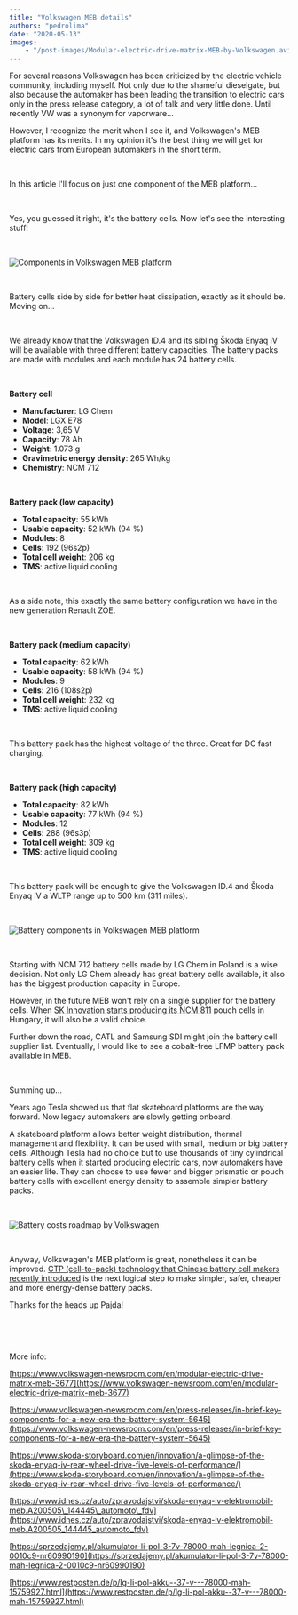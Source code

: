 ```yaml
---
title: "Volkswagen MEB details"
authors: "pedrolima"
date: "2020-05-13"
images: 
    - "/post-images/Modular-electric-drive-matrix-MEB-by-Volkswagen.avif"
---
```


For several reasons Volkswagen has been criticized by the electric vehicle community, including myself. Not only due to the shameful dieselgate, but also because the automaker has been leading the transition to electric cars only in the press release category, a lot of talk and very little done. Until recently VW was a synonym for vaporware...

However, I recognize the merit when I see it, and Volkswagen's MEB platform has its merits. In my opinion it's the best thing we will get for electric cars from European automakers in the short term.

 

In this article I'll focus on just one component of the MEB platform...

 

Yes, you guessed it right, it's the battery cells. Now let's see the interesting stuff!

 

![Components in Volkswagen MEB platform](post-images/Components-in-Volkswagen-MEB-platform.avif)

 

Battery cells side by side for better heat dissipation, exactly as it should be. Moving on...

 

We already know that the Volkswagen ID.4 and its sibling Škoda Enyaq iV will be available with three different battery capacities. The battery packs are made with modules and each module has 24 battery cells.

 

**Battery cell**

- **Manufacturer**: LG Chem
- **Model**: LGX E78
- **Voltage**: 3,65 V
- **Capacity**: 78 Ah
- **Weight**: 1.073 g
- **Gravimetric energy density**: 265 Wh/kg
- **Chemistry**: NCM 712

 

**Battery pack (low capacity)**

- **Total capacity**: 55 kWh
- **Usable capacity**: 52 kWh (94 %)
- **Modules**: 8
- **Cells**: 192 (96s2p)
- **Total cell weight**: 206 kg
- **TMS**: active liquid cooling

 

As a side note, this exactly the same battery configuration we have in the new generation Renault ZOE.

 

**Battery pack (medium capacity)**

- **Total capacity**: 62 kWh
- **Usable capacity**: 58 kWh (94 %)
- **Modules**: 9
- **Cells**: 216 (108s2p)
- **Total cell weight**: 232 kg
- **TMS**: active liquid cooling

 

This battery pack has the highest voltage of the three. Great for DC fast charging.

 

**Battery pack (high capacity)**

- **Total capacity**: 82 kWh
- **Usable capacity**: 77 kWh (94 %)
- **Modules**: 12
- **Cells**: 288 (96s3p)
- **Total cell weight**: 309 kg
- **TMS**: active liquid cooling

 

This battery pack will be enough to give the Volkswagen ID.4 and Škoda Enyaq iV a WLTP range up to 500 km (311 miles).

 

![Battery components in Volkswagen MEB platform](post-images/Battery-components-in-Volkswagen-MEB-platform.avif)

 

Starting with NCM 712 battery cells made by LG Chem in Poland is a wise decision. Not only LG Chem already has great battery cells available, it also has the biggest production capacity in Europe.

However, in the future MEB won't rely on a single supplier for the battery cells. When [SK Innovation starts producing its NCM 811](/2020/04/21/sk-innovation-will-supply-ncm-811-battery-cells-to-baic/) pouch cells in Hungary, it will also be a valid choice.

Further down the road, CATL and Samsung SDI might join the battery cell supplier list. Eventually, I would like to see a cobalt-free LFMP battery pack available in MEB.

 

Summing up...

Years ago Tesla showed us that flat skateboard platforms are the way forward. Now legacy automakers are slowly getting onboard.

A skateboard platform allows better weight distribution, thermal management and flexibility. It can be used with small, medium or big battery cells. Although Tesla had no choice but to use thousands of tiny cylindrical battery cells when it started producing electric cars, now automakers have an easier life. They can choose to use fewer and bigger prismatic or pouch battery cells with excellent energy density to assemble simpler battery packs.

 

![Battery costs roadmap by Volkswagen](post-images/battery-costs-roadmap-by-volkswagen.avif)

 

Anyway, Volkswagen's MEB platform is great, nonetheless it can be improved. [CTP (cell-to-pack) technology that Chinese battery cell makers recently introduced](/2020/04/12/simple-solution-for-safer-cheaper-and-more-energy-dense-batteries/) is the next logical step to make simpler, safer, cheaper and more energy-dense battery packs.

Thanks for the heads up Pajda!

 

 

More info:

[https://www.volkswagen-newsroom.com/en/modular-electric-drive-matrix-meb-3677](https://www.volkswagen-newsroom.com/en/modular-electric-drive-matrix-meb-3677)

[https://www.volkswagen-newsroom.com/en/press-releases/in-brief-key-components-for-a-new-era-the-battery-system-5645](https://www.volkswagen-newsroom.com/en/press-releases/in-brief-key-components-for-a-new-era-the-battery-system-5645)

[https://www.skoda-storyboard.com/en/innovation/a-glimpse-of-the-skoda-enyaq-iv-rear-wheel-drive-five-levels-of-performance/](https://www.skoda-storyboard.com/en/innovation/a-glimpse-of-the-skoda-enyaq-iv-rear-wheel-drive-five-levels-of-performance/)

[https://www.idnes.cz/auto/zpravodajstvi/skoda-enyaq-iv-elektromobil-meb.A200505\_144445\_automoto\_fdv](https://www.idnes.cz/auto/zpravodajstvi/skoda-enyaq-iv-elektromobil-meb.A200505_144445_automoto_fdv)

[https://sprzedajemy.pl/akumulator-li-pol-3-7v-78000-mah-legnica-2-0010c9-nr60990190](https://sprzedajemy.pl/akumulator-li-pol-3-7v-78000-mah-legnica-2-0010c9-nr60990190)

[https://www.restposten.de/p/lg-li-pol-akku--37-v---78000-mah-15759927.html](https://www.restposten.de/p/lg-li-pol-akku--37-v---78000-mah-15759927.html)

